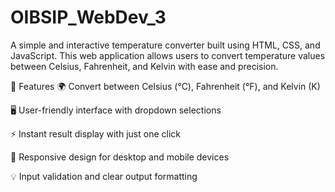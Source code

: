 # OIBSIP_WebDev_3
A simple and interactive temperature converter built using HTML, CSS, and JavaScript. This web application allows users to convert temperature values between Celsius, Fahrenheit, and Kelvin with ease and precision.

🔧 Features
🌍 Convert between Celsius (°C), Fahrenheit (°F), and Kelvin (K)

🖥️ User-friendly interface with dropdown selections

⚡ Instant result display with just one click

📱 Responsive design for desktop and mobile devices

💡 Input validation and clear output formatting
